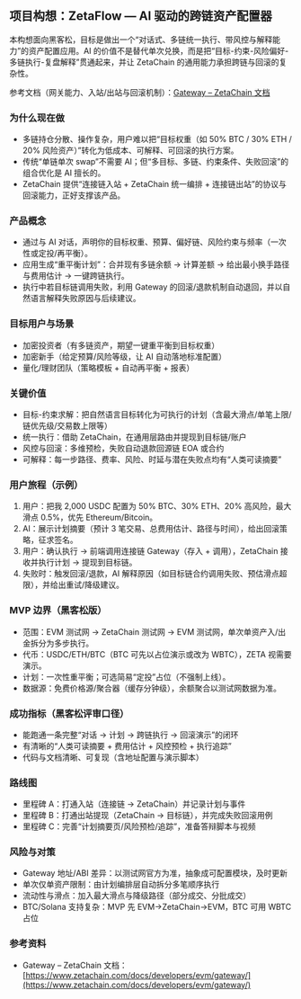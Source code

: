 ## 项目构想：ZetaFlow — AI 驱动的跨链资产配置器

本构想面向黑客松，目标是做出一个“对话式、多链统一执行、带风控与解释能力”的资产配置应用。AI 的价值不是替代单次兑换，而是把“目标-约束-风险偏好-多链执行-复盘解释”贯通起来，并让 ZetaChain 的通用能力承担跨链与回滚的复杂性。

参考文档（网关能力、入站/出站与回滚机制）：[Gateway – ZetaChain 文档](https://www.zetachain.com/docs/developers/evm/gateway/)

### 为什么现在做
- 多链持仓分散、操作复杂，用户难以把“目标权重（如 50% BTC / 30% ETH / 20% 风险资产）”转化为低成本、可解释、可回滚的执行方案。
- 传统“单链单次 swap”不需要 AI；但“多目标、多链、约束条件、失败回滚”的组合优化是 AI 擅长的。
- ZetaChain 提供“连接链入站 + ZetaChain 统一编排 + 连接链出站”的协议与回滚能力，正好支撑该产品。

### 产品概念
- 通过与 AI 对话，声明你的目标权重、预算、偏好链、风险约束与频率（一次性或定投/再平衡）。
- 应用生成“重平衡计划”：合并现有多链余额 → 计算差额 → 给出最小换手路径与费用估计 → 一键跨链执行。
- 执行中若目标链调用失败，利用 Gateway 的回滚/退款机制自动退回，并以自然语言解释失败原因与后续建议。

### 目标用户与场景
- 加密投资者（有多链资产，期望一键重平衡到目标权重）
- 加密新手（给定预算/风险等级，让 AI 自动落地标准配置）
- 量化/理财团队（策略模板 + 自动再平衡 + 报表）

### 关键价值
- 目标-约束求解：把自然语言目标转化为可执行的计划（含最大滑点/单笔上限/链优先级/交易数上限等）
- 统一执行：借助 ZetaChain，在通用层路由并提现到目标链/账户
- 风控与回滚：多维预检，失败自动退款回源链 EOA 或合约
- 可解释：每一步路径、费率、风险、时延与潜在失败点均有“人类可读摘要”

### 用户旅程（示例）
1) 用户：把我 2,000 USDC 配置为 50% BTC、30% ETH、20% 高风险，最大滑点 0.5%，优先 Ethereum/Bitcoin。
2) AI：展示计划摘要（预计 3 笔交易、总费用估计、路径与时间），给出回滚策略，征求签名。
3) 用户：确认执行 → 前端调用连接链 Gateway（存入 + 调用），ZetaChain 接收并执行计划 → 提现到目标链。
4) 失败时：触发回滚/退款，AI 解释原因（如目标链合约调用失败、预估滑点超限），并给出重试/降级建议。

### MVP 边界（黑客松版）
- 范围：EVM 测试网 → ZetaChain 测试网 → EVM 测试网，单次单资产入/出金拆分为多步执行。
- 代币：USDC/ETH/BTC（BTC 可先以占位演示或改为 WBTC），ZETA 视需要演示。
- 计划：一次性重平衡；可选简易“定投”占位（不强制上线）。
- 数据源：免费价格源/聚合器（缓存分钟级），余额聚合以测试网数据为准。

### 成功指标（黑客松评审口径）
- 能跑通一条完整“对话 → 计划 → 跨链执行 → 回滚演示”的闭环
- 有清晰的“人类可读摘要 + 费用估计 + 风控预检 + 执行追踪”
- 代码与文档清晰、可复现（含地址配置与演示脚本）

### 路线图
- 里程碑 A：打通入站（连接链 → ZetaChain）并记录计划与事件
- 里程碑 B：打通出站提现（ZetaChain → 目标链），并完成失败回滚用例
- 里程碑 C：完善“计划摘要页/风险预检/追踪”，准备答辩脚本与视频

### 风险与对策
- Gateway 地址/ABI 差异：以测试网官方为准，抽象成可配置模块，及时更新
- 单次仅单资产限制：由计划编排层自动拆分多笔顺序执行
- 流动性与滑点：加入最大滑点与降级路径（部分成交、分批成交）
- BTC/Solana 支持复杂：MVP 先 EVM→ZetaChain→EVM，BTC 可用 WBTC 占位

### 参考资料
- Gateway – ZetaChain 文档：[https://www.zetachain.com/docs/developers/evm/gateway/](https://www.zetachain.com/docs/developers/evm/gateway/)


